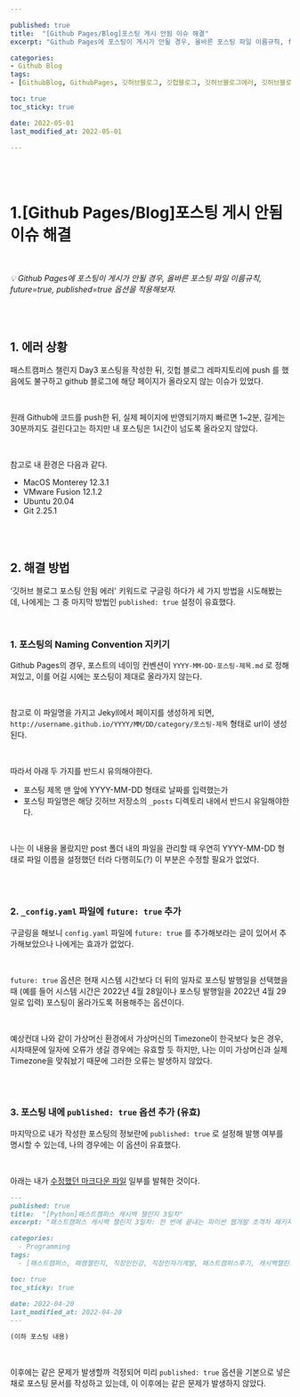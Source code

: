 ```yaml
---

published: true
title:  "[Github Pages/Blog]포스팅 게시 안됨 이슈 해결"
excerpt: "Github Pages에 포스팅이 게시가 안될 경우, 올바른 포스팅 파일 이름규칙, future=true, published=true 옵션을 적용해보자"

categories:
- Github Blog
tags:
- [GithubBlog, GithubPages, 깃허브블로그, 깃헙블로그, 깃허브블로그에러, 깃허브블로그포스팅에러, 깃허브블로그포스팅안됨, 개발자블로그, 엔지니어블로그]

toc: true
toc_sticky: true

date: 2022-05-01
last_modified_at: 2022-05-01

---
```


<br/><br/>

# 1.[Github Pages/Blog]포스팅 게시 안됨 이슈 해결

<br/>

*💡  Github Pages에 포스팅이 게시가 안될 경우, 올바른 포스팅 파일 이름규칙, future=true, published=true 옵션을 적용해보자.*

<br/><br/>

## 1. 에러 상황

패스트캠퍼스 챌린지 Day3 포스팅을 작성한 뒤, 깃헙 블로그 레파지토리에 push 를 했음에도 불구하고 github 블로그에 해당 페이지가 올라오지 않는 이슈가 있었다.

<br/>

원래 Github에 코드를 push한 뒤, 실제 페이지에 반영되기까지 빠르면 1~2분, 길게는 30분까지도 걸린다고는 하지만 내 포스팅은 1시간이 넘도록 올라오지 않았다.

<br/>

참고로 내 환경은 다음과 같다.

- MacOS Monterey 12.3.1
- VMware Fusion 12.1.2
- Ubuntu 20.04
- Git 2.25.1

<br/><br/>

## 2. 해결 방법

‘깃허브 블로그 포스팅 안됨 에러' 키워드로 구글링 하다가 세 가지 방법을 시도해봤는데, 나에게는 그 중 마지막 방법인 `published: true` 설정이 유효했다.

<br/>

### 1. 포스팅의 Naming Convention 지키기

Github Pages의 경우, 포스트의 네이밍 컨벤션이 `YYYY-MM-DD-포스팅-제목.md` 로 정해져있고, 이를 어길 시에는 포스팅이 제대로 올라가지 않는다. 

<br/>

참고로 이 파일명을 가지고 Jekyll에서 페이지를 생성하게 되면, `http://username.github.io/YYYY/MM/DD/category/포스팅-제목` 형태로 url이 생성된다.

<br/>

따라서 아래 두 가지를 반드시 유의해야한다.

- 포스팅 제목 맨 앞에 YYYY-MM-DD 형태로 날짜를 입력했는가
- 포스팅 파일명은 해당 깃허브 저장소의 `_posts` 디렉토리 내에서 반드시 유일해야한다.

<br/>

나는 이 내용을 몰랐지만 post 폴더 내의 파일을 관리할 때 우연히 YYYY-MM-DD 형태로 파일 이름을 설정했던 터라 다행히도(?) 이 부분은 수정할 필요가 없었다.

<br/><br/>

### 2. `_config.yaml` 파일에 `future: true` 추가

구글링을 해보니 `config.yaml` 파일에 `future: true` 를 추가해보라는 글이 있어서 추가해보았으나 나에게는 효과가 없었다.

<br/>

`future: true` 옵션은 현재 시스템 시간보다 더 뒤의 일자로 포스팅 발행일을 선택했을 때 (예를 들어 시스템 시간은 2022년 4월 28일이나 포스팅 발행일을 2022년 4월 29일로 입력) 포스팅이 올라가도록 허용해주는 옵션이다.

<br/>

예상컨대 나와 같이 가상머신 환경에서 가상머신의 Timezone이 한국보다 늦은 경우, 시차때문에 일자에 오류가 생길 경우에는 유효할 듯 하지만, 나는 이미 가상머신과 실제 Timezone을 맞춰놨기 때문에 그러한 오류는 발생하지 않았다.

<br/><br/>

### 3. 포스팅 내에 `published: true` 옵션 추가 (유효)

마지막으로 내가 작성한 포스팅의 정보란에 `published: true` 로 설정해 발행 여부를 명시할 수 있는데, 나의 경우에는 이 옵션이 유효했다.

<br/>

아래는 내가 [수정했던 마크다운 파일](https://github.com/jinnypark9393/jinnypark9393.github.io/blob/main/_posts/2022-04-20-Python-%ED%8C%A8%EC%8A%A4%ED%8A%B8%EC%BA%A0%ED%8D%BC%EC%8A%A4-%EC%BA%90%EC%8B%9C%EB%B0%B1-%EC%B1%8C%EB%A6%B0%EC%A7%80-3%EC%9D%BC%EC%B0%A8.md) 일부를 발췌한 것이다.


```markdown
---
published: true
title:  "[Python]패스트캠퍼스 캐시백 챌린지 3일차"
excerpt: "패스트캠퍼스 캐시백 챌린지 3일차: 한 번에 끝내는 파이썬 웹개발 초격차 패키지 Online"

categories:
  - Programming
tags:
  - [패스트캠퍼스, 패캠챌린지, 직장인인강, 직장인자기계발, 패스트캠퍼스후기, 캐시백챌린지, 캐시백, 환급챌린지, 한번에끝내는파이썬웹개발초격차패키지Online]

toc: true
toc_sticky: true
 
date: 2022-04-20
last_modified_at: 2022-04-20
---

(이하 포스팅 내용)
```

<br/>

이후에는 같은 문제가 발생할까 걱정되어 미리 `published: true` 옵션을 기본으로 넣은 채로 포스팅 문서를 작성하고 있는데, 이 이후에는 같은 문제가 발생하지 않았다.